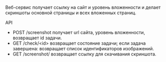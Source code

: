 Веб-сервис получает ссылку на сайт и уровень вложенности и делает скриншоты основной страницы и всех вложенных страниц.

API

- POST /screenshot получает url сайта, уровень вложенности, возвращает id задачи.
- GET /check/\<id> возвращает состояние задачи; если задача завершена: возвращает список идентификаторов изображений.
- GET /screenshot/<id> возвращает ссылку для скачивания скриншота.
